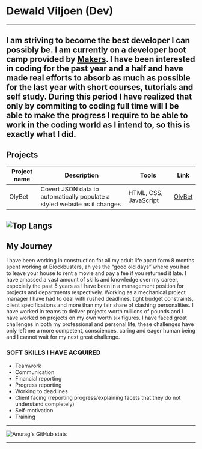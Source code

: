 # Dewald Viljoen (Dev)
---
I am striving to become the best developer I can possibly be. I am currently on a developer boot camp provided by <a href="https://makers.tech/">Makers</a>. I have been interested in coding for the past year and a half and have made real efforts to absorb as much as possible for the last year with short courses, tutorials and self study. During this period I have realized that only by commiting to coding full time will I be able to make the progress I require to be able to work in the coding world as I intend to, so this is exactly what I did.
---
## Projects
| Project name | Description | Tools | Link |
|--------------|-------------|-------|------|
|    OlyBet    |Covert JSON data to automatically populate a styled website as it changes | HTML, CSS, JavaScript|<a href="https://www.olybet.eu/sports">OlyBet</a> |


![Top Langs](https://github-readme-stats.vercel.app/api/top-langs/?username=Dev-ops-true&layout=compact&theme=radical)
---
## My Journey 
I have been working in construction for all my adult life apart form 8 months spent working at Blockbusters, ah yes the “good old days” where you had to leave your house to rent a movie and pay a fee if you returned it late. I have amassed a vast amount of skills and knowledge over my career, especially the past 5 years as I have been in a management position for projects and departments respectively. Working as a mechanical project manager I have had to deal with rushed deadlines, tight budget constraints, client specifications and more than my fair share of clashing personalities. I have worked in teams to deliver projects worth millions of pounds and I have worked on projects on my own worth six figures. I have faced great challenges in both my professional and personal life, these challenges have only left me a more competent, consciences, caring and eager human being and I cannot wait for my next great challenge.  

### SOFT SKILLS I HAVE ACQUIRED
+ Teamwork
+ Communication
+ Financial reporting
+ Progress reporting
+ Working to deadlines
+ Client facing (reporting progress/explaining facets that they do not understand completely)
+ Self-motivation 
+ Training

---

![Anurag's GitHub stats](https://github-readme-stats.vercel.app/api?username=Dev-ops-true&show_icons=true&theme=radical)



---
